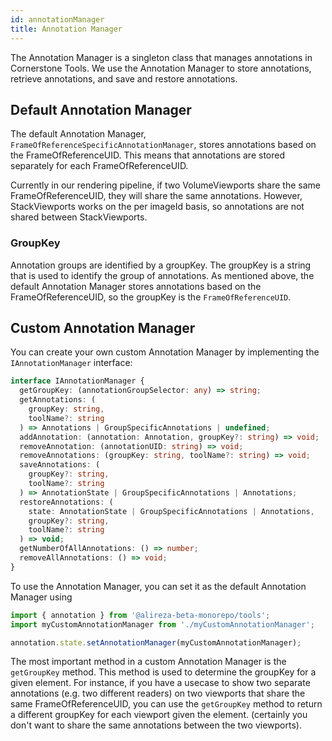 ```yaml
---
id: annotationManager
title: Annotation Manager
---
```


The Annotation Manager is a singleton class that manages annotations in Cornerstone Tools.
We use the Annotation Manager to store annotations, retrieve annotations, and save and restore annotations.

## Default Annotation Manager
The default Annotation Manager, `FrameOfReferenceSpecificAnnotationManager`, stores annotations based on the FrameOfReferenceUID.
This means that annotations are stored separately for each FrameOfReferenceUID.

Currently in our rendering pipeline, if two VolumeViewports share the same
FrameOfReferenceUID, they will share the same annotations. However, StackViewports
works on the per imageId basis, so annotations are not shared between StackViewports.

### GroupKey
Annotation groups are identified by a groupKey. The groupKey is a string that is used to identify the group of annotations.
As mentioned above, the default Annotation Manager stores annotations based on the FrameOfReferenceUID, so the groupKey is the `FrameOfReferenceUID`.



## Custom Annotation Manager

You can create your own custom Annotation Manager by implementing the `IAnnotationManager` interface:

```ts
interface IAnnotationManager {
  getGroupKey: (annotationGroupSelector: any) => string;
  getAnnotations: (
    groupKey: string,
    toolName?: string
  ) => Annotations | GroupSpecificAnnotations | undefined;
  addAnnotation: (annotation: Annotation, groupKey?: string) => void;
  removeAnnotation: (annotationUID: string) => void;
  removeAnnotations: (groupKey: string, toolName?: string) => void;
  saveAnnotations: (
    groupKey?: string,
    toolName?: string
  ) => AnnotationState | GroupSpecificAnnotations | Annotations;
  restoreAnnotations: (
    state: AnnotationState | GroupSpecificAnnotations | Annotations,
    groupKey?: string,
    toolName?: string
  ) => void;
  getNumberOfAllAnnotations: () => number;
  removeAllAnnotations: () => void;
}
```

To use the Annotation Manager, you can set it as the default Annotation Manager using

```js
import { annotation } from '@alireza-beta-monorepo/tools';
import myCustomAnnotationManager from './myCustomAnnotationManager';

annotation.state.setAnnotationManager(myCustomAnnotationManager);
```

The most important method in a custom Annotation Manager is the `getGroupKey` method.
This method is used to determine the groupKey for a given element. For instance,
if you have a usecase to show two separate annotations (e.g. two different readers)
on two viewports that share the same FrameOfReferenceUID, you can use the `getGroupKey`
method to return a different groupKey for each viewport given the element. (certainly
you don't want to share the same annotations between the two viewports).
